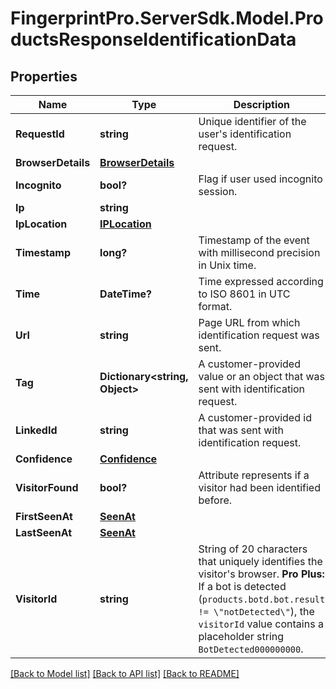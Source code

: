 # FingerprintPro.ServerSdk.Model.ProductsResponseIdentificationData
## Properties

Name | Type | Description | Notes
------------ | ------------- | ------------- | -------------
**RequestId** | **string** | Unique identifier of the user's identification request. | 
**BrowserDetails** | [**BrowserDetails**](BrowserDetails.md) |  | 
**Incognito** | **bool?** | Flag if user used incognito session. | 
**Ip** | **string** |  | 
**IpLocation** | [**IPLocation**](IPLocation.md) |  | [optional] 
**Timestamp** | **long?** | Timestamp of the event with millisecond precision in Unix time. | 
**Time** | **DateTime?** | Time expressed according to ISO 8601 in UTC format. | 
**Url** | **string** | Page URL from which identification request was sent. | 
**Tag** | **Dictionary&lt;string, Object&gt;** | A customer-provided value or an object that was sent with identification request. | [optional] 
**LinkedId** | **string** | A customer-provided id that was sent with identification request. | [optional] 
**Confidence** | [**Confidence**](Confidence.md) |  | 
**VisitorFound** | **bool?** | Attribute represents if a visitor had been identified before. | 
**FirstSeenAt** | [**SeenAt**](SeenAt.md) |  | 
**LastSeenAt** | [**SeenAt**](SeenAt.md) |  | 
**VisitorId** | **string** | String of 20 characters that uniquely identifies the visitor's browser.  **Pro Plus:** If a bot is detected (`products.botd.bot.result != \"notDetected\"`), the `visitorId` value contains a placeholder string `BotDetected000000000`.  | 

[[Back to Model list]](../README.md#documentation-for-models) [[Back to API list]](../README.md#documentation-for-api-endpoints) [[Back to README]](../README.md)

